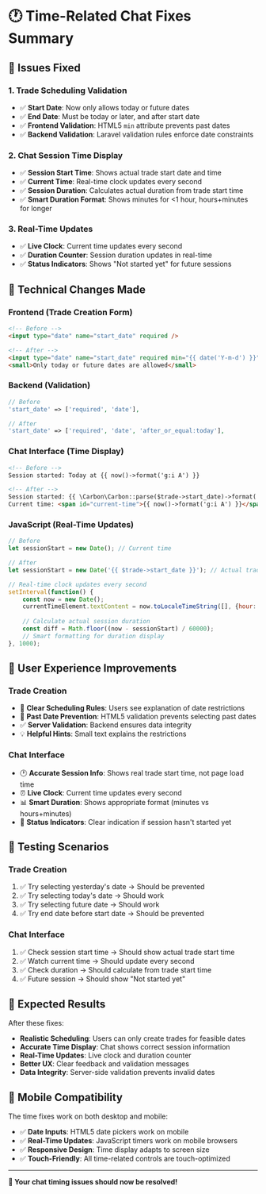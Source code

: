 # 🕐 Time-Related Chat Fixes Summary

## 🎯 **Issues Fixed**

### 1. **Trade Scheduling Validation**
- ✅ **Start Date**: Now only allows today or future dates
- ✅ **End Date**: Must be today or later, and after start date
- ✅ **Frontend Validation**: HTML5 `min` attribute prevents past dates
- ✅ **Backend Validation**: Laravel validation rules enforce date constraints

### 2. **Chat Session Time Display**
- ✅ **Session Start Time**: Shows actual trade start date and time
- ✅ **Current Time**: Real-time clock updates every second
- ✅ **Session Duration**: Calculates actual duration from trade start time
- ✅ **Smart Duration Format**: Shows minutes for <1 hour, hours+minutes for longer

### 3. **Real-Time Updates**
- ✅ **Live Clock**: Current time updates every second
- ✅ **Duration Counter**: Session duration updates in real-time
- ✅ **Status Indicators**: Shows "Not started yet" for future sessions

## 🔧 **Technical Changes Made**

### **Frontend (Trade Creation Form)**
```html
<!-- Before -->
<input type="date" name="start_date" required />

<!-- After -->
<input type="date" name="start_date" required min="{{ date('Y-m-d') }}" />
<small>Only today or future dates are allowed</small>
```

### **Backend (Validation)**
```php
// Before
'start_date' => ['required', 'date'],

// After
'start_date' => ['required', 'date', 'after_or_equal:today'],
```

### **Chat Interface (Time Display)**
```html
<!-- Before -->
Session started: Today at {{ now()->format('g:i A') }}

<!-- After -->
Session started: {{ \Carbon\Carbon::parse($trade->start_date)->format('M d, Y') }} at {{ \Carbon\Carbon::parse($trade->start_date)->format('g:i A') }}
Current time: <span id="current-time">{{ now()->format('g:i A') }}</span>
```

### **JavaScript (Real-Time Updates)**
```javascript
// Before
let sessionStart = new Date(); // Current time

// After
let sessionStart = new Date('{{ $trade->start_date }}'); // Actual trade start time

// Real-time clock updates every second
setInterval(function() {
    const now = new Date();
    currentTimeElement.textContent = now.toLocaleTimeString([], {hour: '2-digit', minute:'2-digit'});
    
    // Calculate actual session duration
    const diff = Math.floor((now - sessionStart) / 60000);
    // Smart formatting for duration display
}, 1000);
```

## 🎯 **User Experience Improvements**

### **Trade Creation**
- 📅 **Clear Scheduling Rules**: Users see explanation of date restrictions
- 🚫 **Past Date Prevention**: HTML5 validation prevents selecting past dates
- ✅ **Server Validation**: Backend ensures data integrity
- 💡 **Helpful Hints**: Small text explains the restrictions

### **Chat Interface**
- 🕐 **Accurate Session Info**: Shows real trade start time, not page load time
- ⏰ **Live Clock**: Current time updates every second
- 📊 **Smart Duration**: Shows appropriate format (minutes vs hours+minutes)
- 🚦 **Status Indicators**: Clear indication if session hasn't started yet

## 🧪 **Testing Scenarios**

### **Trade Creation**
1. ✅ Try selecting yesterday's date → Should be prevented
2. ✅ Try selecting today's date → Should work
3. ✅ Try selecting future date → Should work
4. ✅ Try end date before start date → Should be prevented

### **Chat Interface**
1. ✅ Check session start time → Should show actual trade start time
2. ✅ Watch current time → Should update every second
3. ✅ Check duration → Should calculate from trade start time
4. ✅ Future session → Should show "Not started yet"

## 🚀 **Expected Results**

After these fixes:

- **Realistic Scheduling**: Users can only create trades for feasible dates
- **Accurate Time Display**: Chat shows correct session information
- **Real-Time Updates**: Live clock and duration counter
- **Better UX**: Clear feedback and validation messages
- **Data Integrity**: Server-side validation prevents invalid dates

## 📱 **Mobile Compatibility**

The time fixes work on both desktop and mobile:
- ✅ **Date Inputs**: HTML5 date pickers work on mobile
- ✅ **Real-Time Updates**: JavaScript timers work on mobile browsers
- ✅ **Responsive Design**: Time display adapts to screen size
- ✅ **Touch-Friendly**: All time-related controls are touch-optimized

---

**🎉 Your chat timing issues should now be resolved!**
